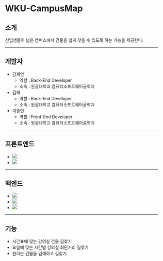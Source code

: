 # WKU-CampusMap
## 소개

신입생들이 넓은 캠퍼스에서 건물을 쉽게 찾을 수 있도록 하는 기능을 제공한다.
***

## 개발자

* 김제연
  * 역할 : Back-End Developer
  * 소속 : 원광대학교 컴퓨터소프트웨어공학과
* 김혁
  * 역할 : Back-End Developer
  * 소속 : 원광대학교 컴퓨터소프트웨어공학과
* 이충현
  * 역할 : Front-End Developer
  * 소속 : 원광대학교 컴퓨터소프트웨어공학과

***

## 프론트엔드

* <img src="https://img.shields.io/badge/JavaScript-F7DF1E?style=flat-square&logo=Swift&logoColor=black">
* <img src="https://img.shields.io/badge/React-9.6.7-61DAFB?style=flat-square&logo=React&logoColor=white">

***

## 백엔드

* <img src="https://img.shields.io/badge/Java-17+-F7DF1E?style=flat-square&logo=Oracle&logoColor=white">
* <img src="https://img.shields.io/badge/MariaDB-15.1-003545?style=flat-square&logo=MariaDB&logoColor=white">
* <img src="https://img.shields.io/badge/Spring Boot-3.1.1-6DB33F?style=flat-square&logo=Spring Boot&logoColor=white">

***

## 기능

* 시간표에 맞는 강의실 건물 길찾기
* 요일에 맞는 시간별 강의실 최단거리 길찾기
* 원하는 건물을 검색하고 길찾기